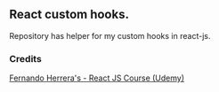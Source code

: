 ## React custom hooks.

Repository has helper for my custom hooks in react-js.


### Credits

[Fernando Herrera's - React JS Course (Udemy)](https://www.udemy.com/course/react-cero-experto/)